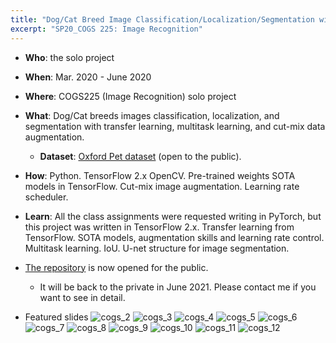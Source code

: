 ```yaml
---
title: "Dog/Cat Breed Image Classification/Localization/Segmentation with Transfer Learning"
excerpt: "SP20_COGS 225: Image Recognition"
---
```


- **Who**: the solo project 
- **When**: Mar. 2020 - June 2020
- **Where**: COGS225 (Image Recognition) solo project
- **What**: Dog/Cat breeds images classification, localization, and segmentation with transfer learning, multitask learning, and cut-mix data augmentation.
  - **Dataset**: [Oxford Pet dataset](https://www.robots.ox.ac.uk/~vgg/data/pets/) (open to the public).
- **How**: Python. TensorFlow 2.x OpenCV. Pre-trained weights SOTA models in TensorFlow. Cut-mix image augmentation. Learning rate scheduler. 
- **Learn**: All the class assignments were requested writing in PyTorch, but this project was written in TensorFlow 2.x. Transfer learning from TensorFlow. SOTA models, augmentation skills and learning rate control. Multitask learning. IoU. U-net structure for image segmentation. 
 
- [The repository](https://github.com/haenara-shin/COGS225.git) is now opened for the public.
  - It will be back to the private in June 2021. Please contact me if you want to see in detail.

- Featured slides
![cogs_2](https://user-images.githubusercontent.com/58493928/117560392-419bed00-b042-11eb-80f6-e5d749c685c0.png)
![cogs_3](https://user-images.githubusercontent.com/58493928/117560396-48c2fb00-b042-11eb-9ad7-2973cecf1e7b.png)
![cogs_4](https://user-images.githubusercontent.com/58493928/117560401-50829f80-b042-11eb-9708-707004db4b1e.png)
![cogs_5](https://user-images.githubusercontent.com/58493928/117560406-57a9ad80-b042-11eb-86df-c8c09f9b3ba3.png)
![cogs_6](https://user-images.githubusercontent.com/58493928/117560411-5d9f8e80-b042-11eb-8b28-0280c957696d.png)
![cogs_7](https://user-images.githubusercontent.com/58493928/117560421-642e0600-b042-11eb-8077-830bb804faad.png)
![cogs_8](https://user-images.githubusercontent.com/58493928/117560427-6bedaa80-b042-11eb-874f-3c74350d0bfd.png)
![cogs_9](https://user-images.githubusercontent.com/58493928/117560428-727c2200-b042-11eb-975b-8f5774552b55.png)
![cogs_10](https://user-images.githubusercontent.com/58493928/117560433-790a9980-b042-11eb-808f-4264eca385eb.png)
![cogs_11](https://user-images.githubusercontent.com/58493928/117560436-7f991100-b042-11eb-921c-b87fd6038d00.png)
![cogs_12](https://user-images.githubusercontent.com/58493928/117560438-86278880-b042-11eb-9f9e-b0596667730c.png)
